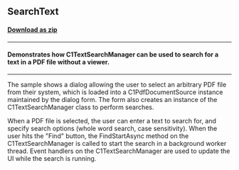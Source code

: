 ## SearchText
#### [Download as zip](https://grapecity.github.io/DownGit/#/home?url=https://github.com/GrapeCity/ComponentOne-WinForms-Samples/tree/master/NetFramework\C1.Win.Document\VB\SearchText)
____
#### Demonstrates how C1TextSearchManager can be used to search for a text in a PDF file without a viewer.
____
The sample shows a dialog allowing the user to select an arbitrary PDF file from their system, which is loaded into a C1PdfDocumentSource instance maintained by the dialog form. The form also creates an instance of the C1TextSearchManager class to perform searches. 

When a PDF file is selected, the user can enter a text to search for, and specify search options (whole word search, case sensitivity). When the user hits the "Find" button, the FindStartAsync method on the C1TextSearchManager is called to start the search in a background worker thread. Event handlers on the C1TextSearchManager are used to update the UI while the search is running. 